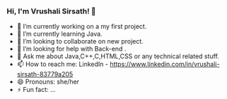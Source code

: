 ### Hi, I'm Vrushali Sirsath! 👋


- 🔭 I’m currently working on a my first project.
- 🌱 I’m currently learning Java.
- 👯 I’m looking to collaborate on new project. 
- 🤔 I’m looking for help with Back-end .
- 💬 Ask me about Java,C++,C,HTML,CSS or any technical related stuff.
- 📫 How to reach me: LinkedIn - https://www.linkedin.com/in/vrushali-sirsath-83779a205
- 😄 Pronouns: she/her
- ⚡ Fun fact:  ...


